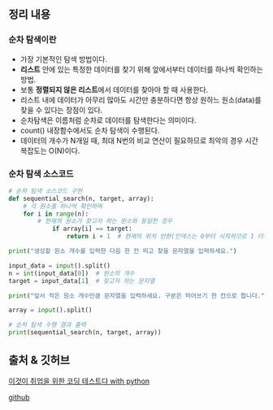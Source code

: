 ## 정리 내용
### 순차 탐색이란
- 가장 기본적인 탐색 방법이다.
- **리스트** 안에 있는 특정한 데이터를 찾기 위해 앞에서부터 데이터를 하나씩 확인하는 방법.
- 보통 **정렬되지 않은 리스트**에서 데이터를 찾아야 할 때 사용한다.
- 리스트 내에 데이터가 아무리 많아도 시간만 충분하다면 항상 원하느 원소(data)를 찾을 수 있다는 장점이 있다.
- 순차탐색은 이름처럼 순차로 데이터를 탐색한다는 의미이다.
- count() 내장함수에서도 순차 탐색이 수행된다.
- 데이터의 개수가 N개일 때, 최대 N번의 비교 연산이 필요하므로 최악의 경우 시간 복잡도는 O(N)이다.
 
### 순차 탐색 소스코드
```python
# 순차 탐색 소스코드 구현
def sequential_search(n, target, array):
    # 각 원소를 하나씩 확인하며
    for i in range(n):
        # 현재의 원소가 찾고자 하는 원소와 동일한 경우
            if array[i] == target:
                return i + 1  # 현재의 위치 반환(인덱스는 0부터 시작하므로 1 더하기)

print("생성할 원소 개수를 입력한 다음 한 칸 띄고 찾을 문자열을 입력하세요.")

input_data = input().split()
n = int(input_data[0])  # 원소의 개수
target = input_data[1]  # 찾고자 하는 문자열

print("앞서 적은 원소 개수만큼 문자열을 입력하세요. 구분은 띄어쓰기 한 칸으로 합니다.")

array = input().split()

# 순차 탐색 수행 결과 출력
print(sequential_search(n, target, array))

```

## 출처 & 깃허브
[이것이 취업을 위한 코딩 테스트다 with python](http://www.yes24.com/Product/Goods/91433923)

[github](https://github.com/KYUSEONGHAN/python-for-coding-test)